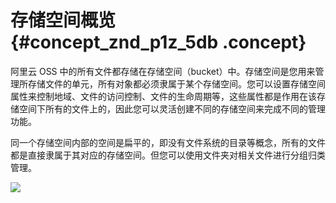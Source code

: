 # 存储空间概览 {#concept_znd_p1z_5db .concept}

阿里云 OSS 中的所有文件都存储在存储空间（bucket）中。存储空间是您用来管理所存储文件的单元，所有对象都必须隶属于某个存储空间。您可以设置存储空间属性来控制地域、文件的访问控制、文件的生命周期等，这些属性都是作用在该存储空间下所有的文件上的，因此您可以灵活创建不同的存储空间来完成不同的管理功能。

同一个存储空间内部的空间是扁平的，即没有文件系统的目录等概念，所有的文件都是直接隶属于其对应的存储空间。但您可以使用文件夹对相关文件进行分组归类管理。

![](http://static-aliyun-doc.oss-cn-hangzhou.aliyuncs.com/assets/img/4739/1578_zh-CN.png)

